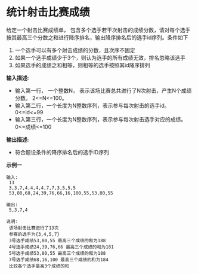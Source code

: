 # 统计射击比赛成绩

给定一个射击比赛成绩单， 包含多个选手若干次射击的成绩分数，请对每个选手按其最高三个分数之和进行降序排名，输出降序排名后的选手id序列。条件如下

1. 一个选手可以有多个射击成绩的分数，且次序不固定
2. 如果一个选手成绩少于3个，则认为选手的所有成绩无效，排名忽略该选手
3. 如果选手的成绩之和相等，则相等的选手按照其id降序排列

**输入描述:**

- 输入第一行， 一个整数N， 表示该场比赛总共进行了N次射击，产生N个成绩分数。 2<=N<=100。
- 输入第二行，一个长度为N整数序列，表示参与每次射击的选手id。 0<=id<=99
- 输入第三行，一个长度为N整数序列，表示参与每次射击选手对应的成绩。 0<=成绩<=100

 **输出描述:**

- 符合题设条件的降序排名后的选手ID序列

**示例一**

```
输入:
 13
 3,3,7,4,4,4,4,7,7,3,5,5,5
 53,80,68,24,39,76,66,16,100,55,53,80,55
 
输出:
 5,3,7,4
 
说明:
 该场射击比赛进行了13次
 参赛的选手为{3,4,5,7}
 3号选手成绩53,80,55 最高三个成绩的和为188
 4号选手成绩24,39,76,66 最高三个成绩的和为181
 5号选手成绩53,80,55 最高三个成绩的和为188
 7号选手成绩68,16,100 最高三个成绩的和为184
 比较各个选手最高3个成绩的和
```




